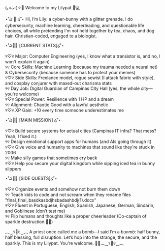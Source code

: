  (｡•̀ᴗ-)✧🌸 Welcome to my Lilypat 🐇💻
 

⋆˚ఎ 🌼 ໒˚⋆ Hi, I’m Lily: a cyber-bunny with a glitter grenade. I do cybersecurity, machine learning, cheerleading, and questionable life choices, all while pretending I'm not held together by tea, chaos, and dog hair. Christian-coded, engaged to a biologist.


⋆˚ఎ🐰🌷 [CURRENT STATS]໒˚⋆

୨♡୧ Major: Computer Engineering (yes, I know what a transistor is, and no, I won't explain it again)  
୨୧ Core Skills: Machine Learning (because my trauma needed a neural net) & Cybersecurity (because someone has to protect your memes)  
୨♡୧ Side Skills: Freelance model, rogue sewist (I attack fabric with style), and cosplay conjurer with maxed-out charisma stats  
୨୧ Day Job: Digital Guardian of Campinas City Hall (yes, the whole city—you're welcome)  
୨♡୧ Special Power: Resilience with 1 HP and a dream  
୨୧ Alignment: Chaotic Good with a lawful aesthetic  
୨♡୧ XP Gain: +10 every time someone underestimates me  


⋆˚ఎ🐑🌷 [MAIN MISSION] ໒˚⋆

୨♡୧ Build secure systems for actual cities (Campinas IT infra? That mess? Yeah, I fixed it.)  
୨୧ Design emotional support apps for humans (and AIs going through it)  
୨♡୧ Give voice and humanity to machines that sound like they're stuck in 2006  
୨୧ Make silly games that sometimes cry back  
୨♡୧ Help you secure your digital kingdom while sipping iced tea in bunny slippers  


⋆˚ఎ🐸🌷 [SIDE QUESTS]໒˚⋆

୨♡୧ Organize events and somehow not burn them down  
୨୧ Teach kids to code and not scream when they rename files "final_final_basdkasbdjhsbadashbdj(1).docx"  
୨♡୧ Fluent in Portuguese, English, Spanish, Japanese, German, Sindarin, and Goblinese (don’t test me)  
୨୧ Flip humans and thoughts like a proper cheerleader (Co-captain of sparkle destruction 🐰💥)  


︵‿୨🖤୧‿︵ A priest once called me a bomb—I said I’m a *bunmb*: half bunny, half blessing, full disruption. Let’s hop into the strange, the secure, and the sparkly. This is my Lilypat. You’re welcome. 🐰✨︵‿୨🖤୧‿︵ 
